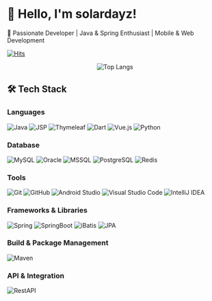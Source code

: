 # 👋 Hello, I'm solardayz!

🚀 Passionate Developer | Java & Spring Enthusiast | Mobile & Web Development

[![Hits](https://hits.seeyoufarm.com/api/count/incr/badge.svg?url=https%3A%2F%2Fgithub.com%2Fsolardayz&count_bg=%23FFDAC7&title_bg=%23FFADAD&icon=&icon_color=%23E7E7E7&title=hits&edge_flat=false)](https://github.com/solardayz)

<p align="center">
<!--   <img src="https://github-readme-stats.vercel.app/api?username=solardayz&show_icons=true&theme=tokyonight&count_private=true" alt="solardayz's GitHub stats" /> -->
  <img src="https://github-readme-stats.vercel.app/api/top-langs/?username=solardayz&layout=compact&theme=tokyonight" alt="Top Langs" />
</p>

## 🛠️ Tech Stack

### Languages
<p align="left">
  <img src="https://img.shields.io/badge/Java-007396?style=flat&logo=java" alt="Java"/>
  <img src="https://img.shields.io/badge/JSP-F8DC75?style=flat&logo=java" alt="JSP"/>
  <img src="https://img.shields.io/badge/Thymeleaf-005F0F?style=flat&logo=thymeleaf" alt="Thymeleaf"/>
  <img src="https://img.shields.io/badge/Dart-0175C2?style=flat&logo=dart" alt="Dart"/>
  <img src="https://img.shields.io/badge/Vue.js-4FC08D?style=flat&logo=vue.js" alt="Vue.js"/>
  <img src="https://img.shields.io/badge/Python-3776AB?style=flat&logo=python" alt="Python"/>
</p>

### Database
<p align="left">
  <img src="https://img.shields.io/badge/MySQL-4479A1?style=flat&logo=MySQL&logoColor=white" alt="MySQL"/>
  <img src="https://img.shields.io/badge/Oracle-F80000?style=flat&logo=Oracle&logoColor=white" alt="Oracle"/>
  <img src="https://img.shields.io/badge/MSSQL-CC2927?style=flat&logo=microsoft-sql-server&logoColor=white" alt="MSSQL"/>
  <img src="https://img.shields.io/badge/PostgreSQL-336791?style=flat&logo=postgresql&logoColor=white" alt="PostgreSQL"/>
  <img src="https://img.shields.io/badge/Redis-DC382D?style=flat&logo=Redis&logoColor=white" alt="Redis"/>
</p>

### Tools
<p align="left">
  <img src="https://img.shields.io/badge/Git-F05032?style=flat&logo=Git&logoColor=white" alt="Git"/>
  <img src="https://img.shields.io/badge/GitHub-181717?style=flat&logo=GitHub&logoColor=white" alt="GitHub"/>
  <img src="https://img.shields.io/badge/Android%20Studio-3DDC84?style=flat&logo=Android%20Studio&logoColor=white" alt="Android Studio"/>
  <img src="https://img.shields.io/badge/VS%20Code-007ACC?style=flat&logo=Visual%20Studio%20Code&logoColor=white" alt="Visual Studio Code"/>
  <img src="https://img.shields.io/badge/IntelliJ%20IDEA-000000?style=flat&logo=IntelliJ%20IDEA&logoColor=white" alt="IntelliJ IDEA"/>
</p>

### Frameworks & Libraries
<p align="left">
  <img src="https://img.shields.io/badge/Spring-6DB33F?style=flat&logo=spring" alt="Spring"/>
  <img src="https://img.shields.io/badge/SpringBoot-6DB33F?style=flat&logo=spring" alt="SpringBoot"/>
  <img src="https://img.shields.io/badge/iBatis-666666?style=flat&logo=java" alt="iBatis"/>
  <img src="https://img.shields.io/badge/JPA-333333?style=flat&logo=java" alt="JPA"/>
</p>

### Build & Package Management
<p align="left">
  <img src="https://img.shields.io/badge/Maven-666666?style=flat&logo=apache-maven" alt="Maven"/>
</p>

### API & Integration
<p align="left">
  <img src="https://img.shields.io/badge/RestAPI-007396?style=flat&logo=rest" alt="RestAPI"/>
</p>
